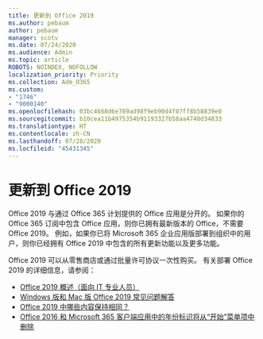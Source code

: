 ```yaml
---
title: 更新到 Office 2019
ms.author: pebaum
author: pebaum
manager: scotv
ms.date: 07/24/2020
ms.audience: Admin
ms.topic: article
ROBOTS: NOINDEX, NOFOLLOW
localization_priority: Priority
ms.collection: Adm_O365
ms.custom:
- "1746"
- "9000140"
ms.openlocfilehash: 03bc4668d6e789ad98f9eb90d4f07ff8b58839e0
ms.sourcegitcommit: b10cea11b4975354b91193327b58aa4740d34833
ms.translationtype: HT
ms.contentlocale: zh-CN
ms.lasthandoff: 07/28/2020
ms.locfileid: "45431345"
---
```

# <a name="update-to-office-2019"></a>更新到 Office 2019

Office 2019 与通过 Office 365 计划提供的 Office 应用是分开的。 如果你的 Office 365 订阅中包含 Office 应用，则你已拥有最新版本的 Office，不需要 Office 2019。 例如，如果你已将 Microsoft 365 企业应用版部署到组织中的用户，则你已经拥有 Office 2019 中包含的所有更新功能以及更多功能。

Office 2019 可以从零售商店或通过批量许可协议一次性购买。 有关部署 Office 2019 的详细信息，请参阅：  

- [Office 2019 概述（面向 IT 专业人员）](https://docs.microsoft.com/deployoffice/office2019/overview)  
- [Windows 版和 Mac 版 Office 2019 常见问题解答](https://support.microsoft.com/help/4133312)  
- [Office 2019 中哪些内容保持相同？](https://docs.microsoft.com/deployoffice/office2019/overview#whats-stayed-the-same-in-office-2019)  
- [Office 2016 和 Microsoft 365 客户端应用中的年份标识将从“开始”菜单项中删除](https://support.office.com/article/8fe5e052-76d2-49de-af30-2e84ed3da907?wt.mc_id=Alchemy_ClientDIA)